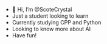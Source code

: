 - 👋 Hi, I’m @ScoteCrystal
- Just a student looking to learn
- Currently studying CPP and Python
- Looking to know more about AI
- Have fun!
